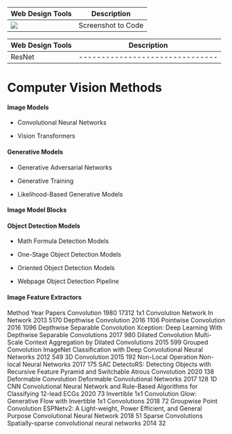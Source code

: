 




| Web Design Tools     | Description                   |
|--------------------|-------------------------------|
| <a href="https://screenshottocode.com/" target="_parent\"><img src="https://img.shields.io/badge/Screenshot to Code-blue"/></a> | Screenshot to Code |


| Web Design Tools     | Description                   |
|----------------------|-------------------------------|
|ResNet|-------------------------------|



# Computer Vision Methods

#### Image Models

- Convolutional Neural Networks
  
- Vision Transformers
  

#### Generative Models

- Generative Adversarial Networks

- Generative Training

- Likelihood-Based Generative Models


#### Image Model Blocks


#### Object Detection Models

- Math Formula Detection Models

- One-Stage Object Detection Models

- Oriented Object Detection Models

- Webpage Object Detection Pipeline


#### Image Feature Extractors

Method	Year	Papers
 Convolution
1980	17312
 1x1 Convolution
 Network In Network
2013	5170
 Depthwise Convolution
2016	1106
 Pointwise Convolution
2016	1096
 Depthwise Separable Convolution
 Xception: Deep Learning With Depthwise Separable Convolutions
2017	980
 Dilated Convolution
 Multi-Scale Context Aggregation by Dilated Convolutions
2015	599
 Grouped Convolution
 ImageNet Classification with Deep Convolutional Neural Networks
2012	549
 3D Convolution
2015	192
 Non-Local Operation
 Non-local Neural Networks
2017	175
 SAC
 DetectoRS: Detecting Objects with Recursive Feature Pyramid and Switchable Atrous Convolution
2020	138
 Deformable Convolution
 Deformable Convolutional Networks
2017	128
 1D CNN
 Convolutional Neural Network and Rule-Based Algorithms for Classifying 12-lead ECGs
2020	73
 Invertible 1x1 Convolution
 Glow: Generative Flow with Invertible 1x1 Convolutions
2018	72
 Groupwise Point Convolution
 ESPNetv2: A Light-weight, Power Efficient, and General Purpose Convolutional Neural Network
2018	51
 Sparse Convolutions
 Spatially-sparse convolutional neural networks
2014	32
 


#### 


#### 

#### 


#### 


#### 


#### 

#### 


#### 


#### 


#### 
